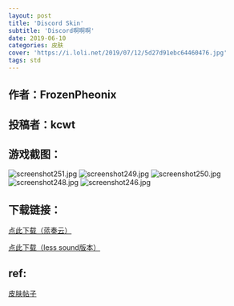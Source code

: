 ```yaml
---
layout: post
title: 'Discord Skin'
subtitle: 'Discord啊啊啊'
date: 2019-06-10
categories: 皮肤
cover: 'https://i.loli.net/2019/07/12/5d27d91ebc64460476.jpg'
tags: std
---
```


## 作者：FrozenPheonix

## 投稿者：kcwt

## 游戏截图：

![screenshot251.jpg](https://i.loli.net/2019/07/12/5d27d91e7ac1340528.jpg)
![screenshot249.jpg](https://i.loli.net/2019/07/12/5d27d91ebc64460476.jpg)
![screenshot250.jpg](https://i.loli.net/2019/07/12/5d27d91f295c193598.jpg)
![screenshot248.jpg](https://i.loli.net/2019/07/12/5d27d91f29dd347271.jpg)
![screenshot246.jpg](https://i.loli.net/2019/07/12/5d27d9208e4b212018.jpg)



## 下载链接：

[点此下载（蓝奏云）](https://www.lanzous.com/i4ienkj)

[点此下载（less sound版本）](https://www.lanzous.com/i4ienhg)

## ref:

<a href="https://www.reddit.com/r/OsuSkins/comments/bs9xnw/discord_skin_release_stdsdhd169/?utm_medium=android_app&utm_source=share
">皮肤帖子</a>